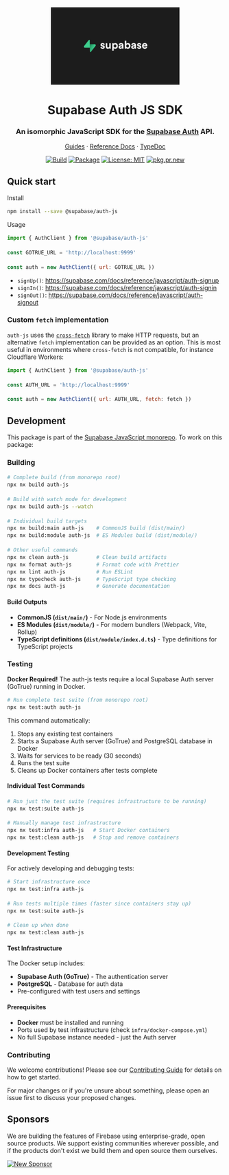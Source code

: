 <br />
<p align="center">
  <a href="https://supabase.io">
        <picture>
      <source media="(prefers-color-scheme: dark)" srcset="https://raw.githubusercontent.com/supabase/supabase/master/packages/common/assets/images/supabase-logo-wordmark--dark.svg">
      <source media="(prefers-color-scheme: light)" srcset="https://raw.githubusercontent.com/supabase/supabase/master/packages/common/assets/images/supabase-logo-wordmark--light.svg">
      <img alt="Supabase Logo" width="300" src="https://raw.githubusercontent.com/supabase/supabase/master/packages/common/assets/images/logo-preview.jpg">
    </picture>
  </a>

  <h1 align="center">Supabase Auth JS SDK</h1>

  <h3 align="center">An isomorphic JavaScript SDK for the <a href="https://github.com/supabase/auth">Supabase Auth</a> API.</h3>

  <p align="center">
    <a href="https://supabase.com/docs/guides/auth">Guides</a>
    ·
    <a href="https://supabase.com/docs/reference/javascript/auth-signup">Reference Docs</a>
    ·
    <a href="https://supabase.github.io/supabase-js/auth-js/v2/spec.json">TypeDoc</a>
  </p>
</p>

<div align="center">

[![Build](https://github.com/supabase/supabase-js/workflows/CI/badge.svg)](https://github.com/supabase/supabase-js/actions?query=branch%3Amaster)
[![Package](https://img.shields.io/npm/v/@supabase/auth-js)](https://www.npmjs.com/package/@supabase/auth-js)
[![License: MIT](https://img.shields.io/npm/l/@supabase/supabase-js)](#license)
[![pkg.pr.new](https://pkg.pr.new/badge/supabase/auth-js)](https://pkg.pr.new/~/supabase/auth-js)
</div>

## Quick start

Install

```bash
npm install --save @supabase/auth-js
```

Usage

```js
import { AuthClient } from '@supabase/auth-js'

const GOTRUE_URL = 'http://localhost:9999'

const auth = new AuthClient({ url: GOTRUE_URL })
```

- `signUp()`: https://supabase.com/docs/reference/javascript/auth-signup
- `signIn()`: https://supabase.com/docs/reference/javascript/auth-signin
- `signOut()`: https://supabase.com/docs/reference/javascript/auth-signout

### Custom `fetch` implementation

`auth-js` uses the [`cross-fetch`](https://www.npmjs.com/package/cross-fetch) library to make HTTP requests, but an alternative `fetch` implementation can be provided as an option. This is most useful in environments where `cross-fetch` is not compatible, for instance Cloudflare Workers:

```js
import { AuthClient } from '@supabase/auth-js'

const AUTH_URL = 'http://localhost:9999'

const auth = new AuthClient({ url: AUTH_URL, fetch: fetch })
```

## Development

This package is part of the [Supabase JavaScript monorepo](https://github.com/supabase/supabase-js). To work on this package:

### Building

```bash
# Complete build (from monorepo root)
npx nx build auth-js

# Build with watch mode for development
npx nx build auth-js --watch

# Individual build targets
npx nx build:main auth-js    # CommonJS build (dist/main/)
npx nx build:module auth-js  # ES Modules build (dist/module/)

# Other useful commands
npx nx clean auth-js         # Clean build artifacts
npx nx format auth-js        # Format code with Prettier
npx nx lint auth-js          # Run ESLint
npx nx typecheck auth-js     # TypeScript type checking
npx nx docs auth-js          # Generate documentation
```

#### Build Outputs

- **CommonJS (`dist/main/`)** - For Node.js environments
- **ES Modules (`dist/module/`)** - For modern bundlers (Webpack, Vite, Rollup)
- **TypeScript definitions (`dist/module/index.d.ts`)** - Type definitions for TypeScript projects

### Testing

**Docker Required!** The auth-js tests require a local Supabase Auth server (GoTrue) running in Docker.

```bash
# Run complete test suite (from monorepo root)
npx nx test:auth auth-js
```

This command automatically:

1. Stops any existing test containers
2. Starts a Supabase Auth server (GoTrue) and PostgreSQL database in Docker
3. Waits for services to be ready (30 seconds)
4. Runs the test suite
5. Cleans up Docker containers after tests complete

#### Individual Test Commands

```bash
# Run just the test suite (requires infrastructure to be running)
npx nx test:suite auth-js

# Manually manage test infrastructure
npx nx test:infra auth-js   # Start Docker containers
npx nx test:clean auth-js   # Stop and remove containers
```

#### Development Testing

For actively developing and debugging tests:

```bash
# Start infrastructure once
npx nx test:infra auth-js

# Run tests multiple times (faster since containers stay up)
npx nx test:suite auth-js

# Clean up when done
npx nx test:clean auth-js
```

#### Test Infrastructure

The Docker setup includes:

- **Supabase Auth (GoTrue)** - The authentication server
- **PostgreSQL** - Database for auth data
- Pre-configured with test users and settings

#### Prerequisites

- **Docker** must be installed and running
- Ports used by test infrastructure (check `infra/docker-compose.yml`)
- No full Supabase instance needed - just the Auth server

### Contributing

We welcome contributions! Please see our [Contributing Guide](../../../CONTRIBUTING.md) for details on how to get started.

For major changes or if you're unsure about something, please open an issue first to discuss your proposed changes.

## Sponsors

We are building the features of Firebase using enterprise-grade, open source products. We support existing communities wherever possible, and if the products don't exist we build them and open source them ourselves.

[![New Sponsor](https://user-images.githubusercontent.com/10214025/90518111-e74bbb00-e198-11ea-8f88-c9e3c1aa4b5b.png)](https://github.com/sponsors/supabase)
